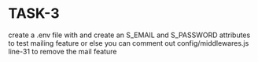 # TASK-3

create a .env file with and create an S_EMAIL and S_PASSWORD attributes to test mailing feature
or else you can comment out config/middlewares.js line-31 to remove the mail feature
